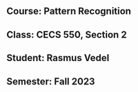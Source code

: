 ## Course: Pattern Recognition
## Class: CECS 550, Section 2
## Student: Rasmus Vedel
## Semester: Fall 2023
